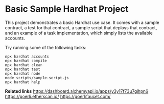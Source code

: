 # Basic Sample Hardhat Project

This project demonstrates a basic Hardhat use case. It comes with a sample contract, a test for that contract, a sample script that deploys that contract, and an example of a task implementation, which simply lists the available accounts.

Try running some of the following tasks:

```shell
npx hardhat accounts
npx hardhat compile
npx hardhat clean
npx hardhat test
npx hardhat node
node scripts/sample-script.js
npx hardhat help
```

**Related links**
https://dashboard.alchemyapi.io/apps/y3y17f73u7gjhpn6
https://goerli.etherscan.io/
https://goerlifaucet.com/

